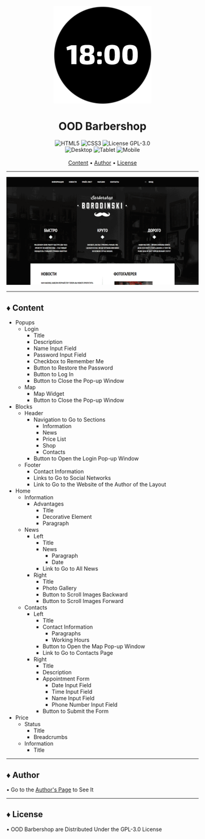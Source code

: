 <div align="center">
	<img src="SoDeRMond.png" alt="Icon">
	<h1>OOD Barbershop</h1>
</div>

<div align="center">
	<img src="https://img.shields.io/badge/HTML-5-blue?style=for-the-badge" alt="HTML5">
	<img src="https://img.shields.io/badge/CSS-3-darkorange?style=for-the-badge" alt="CSS3">
	<img src="https://img.shields.io/badge/License-GPL--3.0-orange?style=for-the-badge" alt="License GPL-3.0">
	<br>
	<img src="https://img.shields.io/badge/Desktop-Yes-forestgreen?style=flat-square" alt="Desktop">
	<img src="https://img.shields.io/badge/Tablet-No-red?style=flat-square" alt="Tablet">
	<img src="https://img.shields.io/badge/Mobile-No-red?style=flat-square" alt="Mobile">
</div>

<br>

<div align="center">
	<a href="#-content">Content</a> •
	<a href="#-author">Author</a> •
	<a href="#-license">License</a>
</div>


***


<div align="center">
	<img src="Preview.gif" alt="Preview">
</div>


***


## ♦ Content

- Popups
	- Login
		- Title
		- Description
		- Name Input Field
		- Password Input Field
		- Checkbox to Remember Me
		- Button to Restore the Password
		- Button to Log In
		- Button to Close the Pop-up Window
	- Map
		- Map Widget
		- Button to Close the Pop-up Window
- Blocks
	- Header
		- Navigation to Go to Sections
			- Information
			- News
			- Price List
			- Shop
			- Contacts
		- Button to Open the Login Pop-up Window
	- Footer
		- Contact Information
		- Links to Go to Social Networks
		- Link to Go to the Website of the Author of the Layout
- Home
	- Information
		- Advantages
			- Title
			- Decorative Element
			- Paragraph
	- News
		- Left
			- Title
			- News
				- Paragraph
				- Date
			- Link to Go to All News
		- Right
			- Title
			- Photo Gallery
			- Button to Scroll Images Backward
			- Button to Scroll Images Forward
	- Contacts
		- Left
			- Title
			- Contact Information
				- Paragraphs
				- Working Hours
			- Button to Open the Map Pop-up Window
			- Link to Go to Contacts Page
		- Right
			- Title
			- Description
			- Appointment Form
				- Date Input Field
				- Time Input Field
				- Name Input Field
				- Phone Number Input Field
			- Button to Submit the Form
- Price
	- Status
		- Title
		- Breadcrumbs
	- Information
		- Title


***


## ♦ Author

• Go to the [Author's Page](https://htmlacademy.ru) to See It


***


## ♦ License

• OOD Barbershop are Distributed Under the GPL-3.0 License
